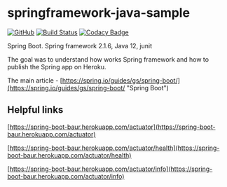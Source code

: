 # springframework-java-sample

[![GitHub](https://img.shields.io/github/license/mashape/apistatus.svg)](https://github.com/BurhanH/springframework-java-sample/blob/master/LICENSE)
[![Build Status](https://travis-ci.org/BurhanH/springframework-java-sample.svg?branch=master)](https://travis-ci.org/BurhanH/springframework-java-sample)
[![Codacy Badge](https://api.codacy.com/project/badge/Grade/6ff2de14884f43d59d1870e69eb4b66e)](https://www.codacy.com/app/BurhanH/springframework-java-sample?utm_source=github.com&amp;utm_medium=referral&amp;utm_content=BurhanH/springframework-java-sample&amp;utm_campaign=Badge_Grade)

Spring Boot. Spring framework 2.1.6, Java 12, junit

The goal was to understand how works Spring framework and how to publish the Spring app on Heroku.

The main article - [https://spring.io/guides/gs/spring-boot/](https://spring.io/guides/gs/spring-boot/ "Spring Boot")

Helpful links
-------------
[https://spring-boot-baur.herokuapp.com/actuator](https://spring-boot-baur.herokuapp.com/actuator)

[https://spring-boot-baur.herokuapp.com/actuator/health](https://spring-boot-baur.herokuapp.com/actuator/health)

[https://spring-boot-baur.herokuapp.com/actuator/info](https://spring-boot-baur.herokuapp.com/actuator/info)
